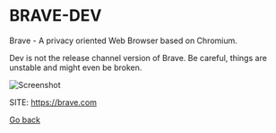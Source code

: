 # BRAVE-DEV

 Brave - A privacy oriented Web Browser based on Chromium.
 
 Dev is not the release channel version of Brave. Be 
 careful, things are unstable and might even be broken.
 
 ![Screenshot](https://upload.wikimedia.org/wikipedia/commons/8/83/Brave_Browser_Welcome_Page.png)
 
 SITE: https://brave.com

 [Go back](https://portable-linux-apps.github.io/apps.html)

